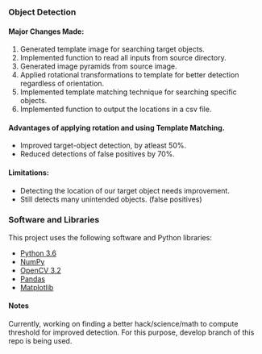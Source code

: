 ### Object Detection

#### Major Changes Made:
1. Generated template image for searching target objects.
2. Implemented function to read all inputs from source directory.
3. Generated image pyramids from source image.
4. Applied rotational transformations to template for better detection regardless of orientation.
5. Implemented template matching technique for searching specific objects.
6. Implemented function to output the locations in a csv file.

#### Advantages of applying rotation and using Template Matching. 
- Improved target-object detection, by atleast 50%.
- Reduced detections of false positives by 70%.

#### Limitations:
- Detecting the location of our target object needs improvement.
- Still detects many unintended objects. (false positives)

### Software and Libraries
This project uses the following software and Python libraries:

- [Python 3.6](https://www.python.org/downloads/)
- [NumPy](http://www.numpy.org/)
- [OpenCV 3.2](https://docs.opencv.org/3.2.0/)
- [Pandas](http://pandas.pydata.org/)
- [Matplotlib](https://matplotlib.org/)

#### Notes
Currently, working on finding a better hack/science/math to compute threshold for improved detection. For this purpose, develop branch of this repo is being used.  




